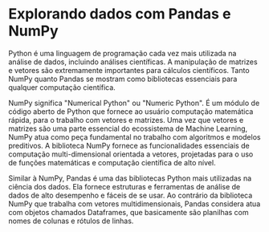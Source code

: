 # Explorando dados com Pandas e NumPy
Python é uma linguagem de programação cada vez mais utilizada na análise de dados, incluindo análises científicas. A manipulação de matrizes e vetores são extremamente importantes para cálculos científicos. Tanto NumPy quanto Pandas se mostram como bibliotecas essenciais para qualquer computação científica.

NumPy significa "Numerical Python" ou "Numeric Python". É um módulo de código aberto de Python que fornece ao usuário computação matemática rápida, para o trabalho com vetores e matrizes. Uma vez que vetores e matrizes são uma parte essencial do ecossistema de Machine Learning, NumPy atua como peça fundamental no trabalho com algoritmos e modelos preditivos. A biblioteca NumPy fornece as funcionalidades essenciais de computação multi-dimensional orientada a vetores, projetadas para o uso de funções matemáticas e computação científica de alto nível.

Similar à NumPy, Pandas é uma das bibliotecas Python mais utilizadas na ciência dos dados. Ela fornece estruturas e ferramentas de análise de dados de alto desempenho e fáceis de se usar. Ao contrário da biblioteca NumPy que trabalha com vetores multidimensionais, Pandas considera atua com objetos chamados Dataframes, que basicamente são planilhas com nomes de colunas e rótulos de linhas.

